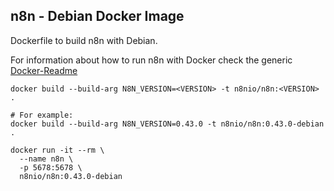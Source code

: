 ## n8n - Debian Docker Image

Dockerfile to build n8n with Debian.

For information about how to run n8n with Docker check the generic
[Docker-Readme](https://github.com/n8n-io/n8n/tree/master/docker/images/n8n/README.md)

```
docker build --build-arg N8N_VERSION=<VERSION> -t n8nio/n8n:<VERSION> .

# For example:
docker build --build-arg N8N_VERSION=0.43.0 -t n8nio/n8n:0.43.0-debian .
```

```
docker run -it --rm \
  --name n8n \
  -p 5678:5678 \
  n8nio/n8n:0.43.0-debian
```
